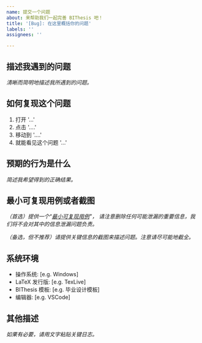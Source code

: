 ```yaml
---
name: 提交一个问题
about: 来帮助我们一起完善 BIThesis 吧！
title: '[Bug]: 在这里概括你的问题'
labels: ''
assignees: ''

---
```


## 描述我遇到的问题

_清晰而简明地描述我所遇到的问题。_


## 如何复现这个问题

1. 打开 '...'
2. 点击 '....'
3. 移动到 '....'
4. 就能看见这个问题 '...'

## 预期的行为是什么

_简述我希望得到的正确结果。_

## 最小可复现用例或者截图

_（首选）提供一个“[最小可复现用例](https://en.wikipedia.org/wiki/Minimal_working_example)”，
请注意删除任何可能泄漏的重要信息，我们将不会对其中的信息泄漏问题负责。_

_（备选，但不推荐）请提供关键信息的截图来描述问题。注意请尽可能地截全。_

## 系统环境

 - 操作系统: [e.g. Windows]
 - LaTeX 发行版: [e.g. TexLive]
 - BIThesis 模板: [e.g. 毕业设计模板]
 - 编辑器: [e.g. VSCode]

## 其他描述

_如果有必要，请用文字粘贴关键日志。_

